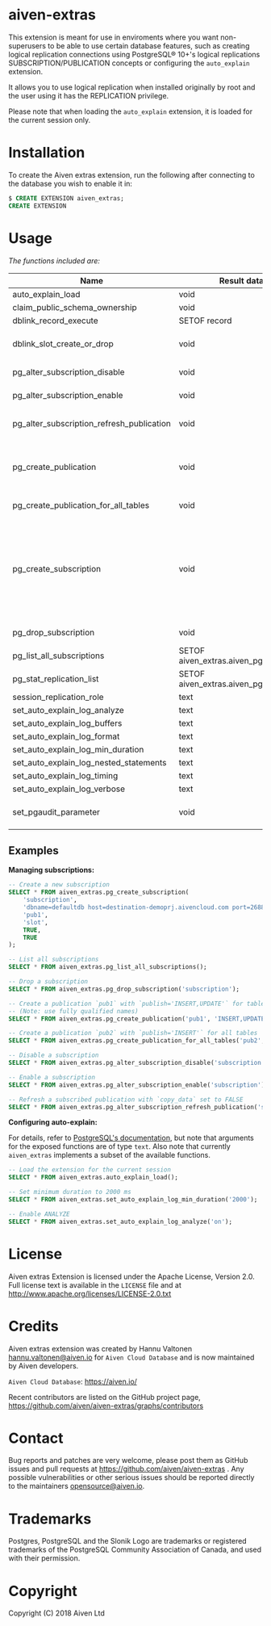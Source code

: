aiven-extras
============

This extension is meant for use in enviroments where you want non-superusers to be able
to use certain database features, such as creating logical replication connections using PostgreSQL® 10+'s logical replications
SUBSCRIPTION/PUBLICATION concepts or configuring the `auto_explain` extension.

It allows you to use logical replication when installed originally by root and the
user using it has the REPLICATION privilege.

Please note that when loading the `auto_explain` extension, it is loaded for the current session only.

Installation
============

To create the Aiven extras extension, run the following after connecting to the database you wish to enable it in:

```sql
$ CREATE EXTENSION aiven_extras;
CREATE EXTENSION
```

Usage
=====

*The functions included are:*

|                   Name                    |               Result data type               |                                                                               Argument data types                                                                                |
|-------------------------------------------|----------------------------------------------|----------------------------------------------------------------------------------------------------------------------------------------------------------------------------------|
| auto_explain_load                         | void                                         |                                                                                                                                                                                  |
| claim_public_schema_ownership             | void                                         |                                                                                                                                                                                  |
| dblink_record_execute                     | SETOF record                                 | text, text                                                                                                                                                                       |
| dblink_slot_create_or_drop                | void                                         | arg_connection_string text, arg_slot_name text, arg_action text                                                                                                                  |
| pg_alter_subscription_disable             | void                                         | arg_subscription_name text                                                                                                                                                       |
| pg_alter_subscription_enable              | void                                         | arg_subscription_name text                                                                                                                                                       |
| pg_alter_subscription_refresh_publication | void                                         | arg_subscription_name text, arg_copy_data boolean DEFAULT true                                                                                                                   |
| pg_create_publication                     | void                                         | arg_publication_name text, arg_publish text, VARIADIC arg_tables text[] DEFAULT ARRAY[]::text[]                                                                                  |
| pg_create_publication_for_all_tables      | void                                         | arg_publication_name text, arg_publish text                                                                                                                                      |
| pg_create_subscription                    | void                                         | arg_subscription_name text, arg_connection_string text, arg_publication_name text, arg_slot_name text, arg_slot_create boolean DEFAULT false, arg_copy_data boolean DEFAULT true |
| pg_drop_subscription                      | void                                         | arg_subscription_name text                                                                                                                                                       |
| pg_list_all_subscriptions                 | SETOF aiven_extras.aiven_pg_subscription     |                                                                                                                                                                                  |
| pg_stat_replication_list                  | SETOF aiven_extras.aiven_pg_stat_replication |                                                                                                                                                                                  |
| session_replication_role                  | text                                         | arg_parameter text                                                                                                                                                               |
| set_auto_explain_log_analyze              | text                                         | arg_parameter text                                                                                                                                                               |
| set_auto_explain_log_buffers              | text                                         | arg_parameter text                                                                                                                                                               |
| set_auto_explain_log_format               | text                                         | arg_parameter text                                                                                                                                                               |
| set_auto_explain_log_min_duration         | text                                         | arg_parameter text                                                                                                                                                               |
| set_auto_explain_log_nested_statements    | text                                         | arg_parameter text                                                                                                                                                               |
| set_auto_explain_log_timing               | text                                         | arg_parameter text                                                                                                                                                               |
| set_auto_explain_log_verbose              | text                                         | arg_parameter text                                                                                                                                                               |
| set_pgaudit_parameter                     | void                                         | arg_parameter text, arg_database text, arg_value text                                                                                                                            |

Examples
--------

**Managing subscriptions:**

```sql
-- Create a new subscription
SELECT * FROM aiven_extras.pg_create_subscription(
    'subscription',
    'dbname=defaultdb host=destination-demoprj.aivencloud.com port=26882 sslmode=require user=avnadmin password=secret',
    'pub1',
    'slot',
    TRUE,
    TRUE
);

-- List all subscriptions
SELECT * FROM aiven_extras.pg_list_all_subscriptions();

-- Drop a subscription
SELECT * FROM aiven_extras.pg_drop_subscription('subscription');

-- Create a publication `pub1` with `publish='INSERT,UPDATE'` for tables `foo` and `bar`
-- (Note: use fully qualified names)
SELECT * FROM aiven_extras.pg_create_publication('pub1', 'INSERT,UPDATE', 'public.foo', 'public.bar');

-- Create a publication `pub2` with `publish='INSERT'` for all tables
SELECT * FROM aiven_extras.pg_create_publication_for_all_tables('pub2', 'INSERT');

-- Disable a subscription
SELECT * FROM aiven_extras.pg_alter_subscription_disable('subscription');

-- Enable a subscription
SELECT * FROM aiven_extras.pg_alter_subscription_enable('subscription');

-- Refresh a subscribed publication with `copy_data` set to FALSE
SELECT * FROM aiven_extras.pg_alter_subscription_refresh_publication('subscription', FALSE);
```

**Configuring auto-explain:**

For details, refer to [PostgreSQL's documentation](https://www.postgresql.org/docs/current/auto-explain.html), but note that arguments for the exposed functions are of type `text`. Also note that currently `aiven_extras` implements a subset of the available functions.

```sql
-- Load the extension for the current session
SELECT * FROM aiven_extras.auto_explain_load();

-- Set minimum duration to 2000 ms
SELECT * FROM aiven_extras.set_auto_explain_log_min_duration('2000');

-- Enable ANALYZE
SELECT * FROM aiven_extras.set_auto_explain_log_analyze('on');
```

License
=======

Aiven extras Extension is licensed under the Apache License, Version 2.0. Full license text
is available in the ``LICENSE`` file and at http://www.apache.org/licenses/LICENSE-2.0.txt


Credits
=======

Aiven extras extension was created by Hannu Valtonen <hannu.valtonen@aiven.io> for
`Aiven Cloud Database` and is now maintained by Aiven developers.

`Aiven Cloud Database`: https://aiven.io/

Recent contributors are listed on the GitHub project page,
https://github.com/aiven/aiven-extras/graphs/contributors


Contact
=======

Bug reports and patches are very welcome, please post them as GitHub issues
and pull requests at https://github.com/aiven/aiven-extras . Any possible
vulnerabilities or other serious issues should be reported directly to the
maintainers <opensource@aiven.io>.


Trademarks
==========

Postgres, PostgreSQL and the Slonik Logo are trademarks or registered trademarks of the PostgreSQL Community Association of Canada, and used with their permission.


Copyright
=========

Copyright (C) 2018 Aiven Ltd

